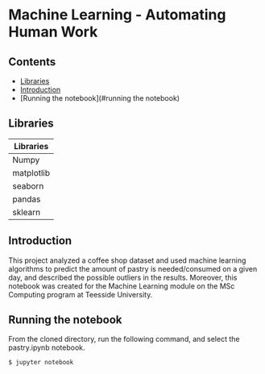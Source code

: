 # Machine Learning - Automating Human Work <!-- omit in toc -->

## Contents  <!-- omit in toc -->
 
 - [Libraries](#libraries)
 - [Introduction](#introduction)
 - [Running the notebook](#running the notebook)
 
## Libraries
| Libraries |
| ------------------------------ |
| Numpy |
| matplotlib |
| seaborn |
| pandas |
| sklearn |


## Introduction

This project analyzed a coffee shop dataset and used machine learning algorithms to predict the amount of pastry is needed/consumed on a given day, and described the possible outliers in the results. Moreover, this notebook was created for the Machine Learning module on the MSc Computing program at Teesside University.

## Running the notebook
From the cloned directory, run the following command, and select the pastry.ipynb notebook.

    $ jupyter notebook
